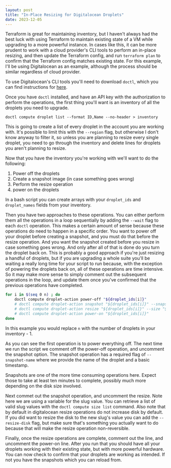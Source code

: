 ```yaml
---
layout: post
title: "In-Place Resizing for Digitalocean Droplets"
date: 2023-12-05
---
```


Terraform is great for maintaining inventory, but I haven't always had the best luck with using Terraform to maintain existing state of a VM while upgrading to a more powerful instance. In cases like this, it can be more prudent to work with a cloud provider's CLI tools to perform an in-place resizing, and then update the Terraform config, and run `terraform plan` to confirm that the Terraform config matches existing state. For this example, I'll be using Digitalocean as an example, although the process should be similar regardless of cloud provider.

To use Digitalocean's CLI tools you'll need to download `doctl`, which you can find instructions for [here](https://docs.digitalocean.com/reference/doctl/how-to/install/).

Once you have `doctl` installed, and have an API key with the authorization to perform the operations, the first thing you'll want is an inventory of all the droplets you need to upgrade.

`doctl compute droplet list --format ID,Name --no-header > inventory`

This is going to create a list of every droplet in the account you are working with. It's possible to limit this with the `--region` flag, but otherwise I don't know anyway to filter it, so unless you are planning to resize every single droplet, you need to go through the inventory and delete lines for droplets you aren't planning to resize.

Now that you have the inventory you're working with we'll want to do the following:

1. Power off the droplets
2. Create a snapshot image (in case something goes wrong)
3. Perform the resize operation
4. power on the droplets

In a bash script you can create arrays with your `droplet_ids` and `droplet_names` fields from your inventory.

Then you have two approaches to these operations. You can either perform them all the operations in a loop sequentially by adding the `--wait` flag to each `doctl` operation. This makes a certain amount of sense because these operations do need to happen in a specific order. You want to power off your droplet before creating a snapshot, and you must do that before the resize operation. And you want the snapshot created before you resize in case something goes wrong. And only after all of that is done do you turn the droplet back on. This is probably a good approach if you're just resizing a handful of droplets, but if you are upgrading a whole suite you'll be waiting a really long time for your script to run because, with the exception of powering the droplets back on, all of these operations are time intensive. So it may make more sense to simply comment out the subsequent operations in the loop, and update them once you've confirmed that the previous operations have completed.

```bash
for i in $(seq 0 n) ; do
    doctl compute droplet-action power-off "${droplet_ids[i]}"
    # doctl compute droplet-action snapshot "${droplet_ids[i]}" --snapshot-name "${droplet_names[i]}-$(date +%Y%m%d%H%M%S)"
    # doctl compute droplet-action resize "${droplet_ids[i]}" --size "$slug"
    # doctl compute droplet-action power-on "${droplet_ids[i]}"
done
```

In this example you would replace `n` with the number of droplets in your inventory - 1.

As you can see the first operation is to power everything off. The next time we run the script we comment off the power-off operation, and uncomment the snapshot option. The snapshot operation has a required flag of `--snapshot-name` where we provide the name of the droplet and a basic timestamp.

Snapshots are one of the more time consuming operations here. Expect those to take at least ten minutes to complete, possibly much more depending on the disk size involved.

Next commet out the snapshot operation, and uncomment the resize. Note here we are using a variable for the slug value. You can retrieve a list of valid slug values with the `doctl compute size list` command. Also note that by default in digitalocean resize operations do not increase disk by default. If you did want to resize the disk to the new slug's value you can add the `--resize-disk` flag, but make sure that's something you actually want to do because that will make the resize operation non-reversible.

Finally, once the resize operations are complete, comment out the line, and uncomment the power-on line. After you run that you should have all your droplets working with their existing state, but with more powerful hardware. You can now check to confirm that your droplets are working as intended. If not you have the snapshots which you can reload from.
